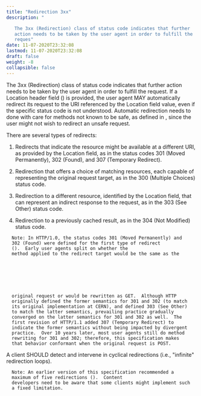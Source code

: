 ```yaml
---
title: "Redirection 3xx"
description: "

   The 3xx (Redirection) class of status code indicates that further
   action needs to be taken by the user agent in order to fulfill the
   reques"
date: 11-07-2020T23:32:08
lastmod: 11-07-2020T23:32:08
draft: false
weight: -8
collapsible: false
---
```



   The 3xx (Redirection) class of status code indicates that further
   action needs to be taken by the user agent in order to fulfill the
   request.  If a Location header field () is provided, the
   user agent MAY automatically redirect its request to the URI
   referenced by the Location field value, even if the specific status
   code is not understood.  Automatic redirection needs to done with
   care for methods not known to be safe, as defined in ,
   since the user might not wish to redirect an unsafe request.

   There are several types of redirects:

   1.  Redirects that indicate the resource might be available at a
       different URI, as provided by the Location field, as in the
       status codes 301 (Moved Permanently), 302 (Found), and 307
       (Temporary Redirect).

   2.  Redirection that offers a choice of matching resources, each
       capable of representing the original request target, as in the
       300 (Multiple Choices) status code.

   3.  Redirection to a different resource, identified by the Location
       field, that can represent an indirect response to the request, as
       in the 303 (See Other) status code.

   4.  Redirection to a previously cached result, as in the 304 (Not
       Modified) status code.

      Note: In HTTP/1.0, the status codes 301 (Moved Permanently) and
      302 (Found) were defined for the first type of redirect
      ().  Early user agents split on whether the
      method applied to the redirect target would be the same as the







      original request or would be rewritten as GET.  Although HTTP
      originally defined the former semantics for 301 and 302 (to match
      its original implementation at CERN), and defined 303 (See Other)
      to match the latter semantics, prevailing practice gradually
      converged on the latter semantics for 301 and 302 as well.  The
      first revision of HTTP/1.1 added 307 (Temporary Redirect) to
      indicate the former semantics without being impacted by divergent
      practice.  Over 10 years later, most user agents still do method
      rewriting for 301 and 302; therefore, this specification makes
      that behavior conformant when the original request is POST.

   A client SHOULD detect and intervene in cyclical redirections (i.e.,
   "infinite" redirection loops).

      Note: An earlier version of this specification recommended a
      maximum of five redirections ().  Content
      developers need to be aware that some clients might implement such
      a fixed limitation.


                                                